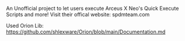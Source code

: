 An Unofficial project to let users execute Arceus X Neo's Quick Execute Scripts and more! Visit their offical website: spdmteam.com

Used Orion Lib: https://github.com/shlexware/Orion/blob/main/Documentation.md

